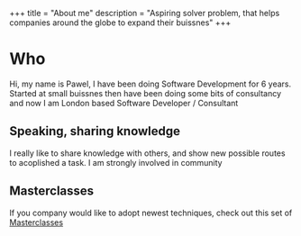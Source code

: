 +++
title = "About me"
description = "Aspiring solver problem, that helps companies around the globe to expand their buissnes"
+++

# Who

Hi, my name is Pawel, I have been doing Software Development for 6 years. Started at small buissnes then have been doing some bits of consultancy and now I am London based Software Developer / Consultant

## Speaking, sharing knowledge

I really like to share knowledge with others, and show new possible routes to acoplished a task. I am strongly involved in community

## Masterclasses

If you company would like to adopt newest techniques, check out this set of [Masterclasses](http://google.pl)   